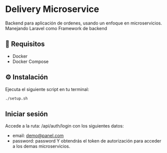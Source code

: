 # Delivery Microservice
Backend para aplicación de ordenes, usando un enfoque en microservicios. Manejando Laravel como Framework de backend

## 🔧 Requisitos

- Docker
- Docker Compose

## ⚙️ Instalación

Ejecuta el siguiente script en tu terminal:

```bash
./setup.sh
```
## Iniciar sesión
Accede a la ruta: /api/auth/login con los siguientes datos:
- email: demo@panel.com
- password: password
Y obtendrás el token de autorización para acceder a los demas microservicios.
